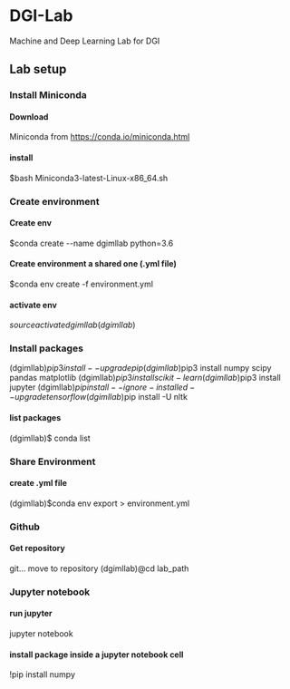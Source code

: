 # DGI-Lab
Machine and Deep Learning Lab for DGI

## Lab setup
### Install Miniconda
#### Download 
Miniconda from https://conda.io/miniconda.html
#### install
$bash Miniconda3-latest-Linux-x86_64.sh

### Create environment
#### Create env
$conda create --name dgimllab python=3.6
#### Create environment a shared one (.yml file)
$conda env create -f environment.yml
#### activate env
$source activate dgimllab
(dgimllab)$

### Install packages 
(dgimllab)$pip3 install --upgrade pip
(dgimllab)$pip3 install numpy scipy pandas matplotlib 
(dgimllab)$pip3 install scikit-learn
(dgimllab)$pip3 install jupyter
(dgimllab)$pip install --ignore-installed --upgrade tensorflow
(dgimllab)$pip install -U nltk
#### list packages
(dgimllab)$ conda list

### Share Environment
#### create .yml file
(dgimllab)$conda env export > environment.yml

### Github
#### Get repository
git…
move to repository
(dgimllab)@cd lab_path

### Jupyter notebook
#### run jupyter
jupyter notebook
#### install package inside a jupyter notebook cell
!pip install numpy
